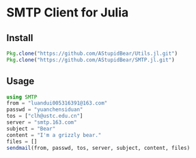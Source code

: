 # SMTP Client for Julia

## Install

```julia
Pkg.clone("https://github.com/AStupidBear/Utils.jl.git")
Pkg.clone("https://github.com/AStupidBear/SMTP.jl.git")
```

## Usage

```julia
using SMTP
from = "luandui005316391@163.com"
passwd = "yuanchensiduan"
tos = ["clh@ustc.edu.cn"]
server = "smtp.163.com"
subject = "Bear"
content = "I'm a grizzly bear."
files = []
sendmail(from, passwd, tos, server, subject, content, files)
```
